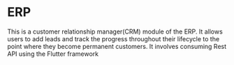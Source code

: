 # ERP
This is a customer relationship manager(CRM) module of the ERP. It allows users to add leads and track the progress throughout their lifecycle to the point where they become permanent customers. It involves consuming Rest API using the Flutter framework
